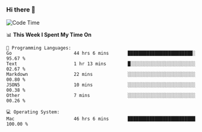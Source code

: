 ### Hi there 👋

<!--
**CrazyCollin/crazycollin** is a ✨ _special_ ✨ repository because its `README.md` (this file) appears on your GitHub profile.

Here are some ideas to get you started:

- 🔭 I’m currently working on ...
- 🌱 I’m currently learning ...
- 👯 I’m looking to collaborate on ...
- 🤔 I’m looking for help with ...
- 💬 Ask me about ...
- 📫 How to reach me: ...
- 😄 Pronouns: ...
- ⚡ Fun fact: ...
-->

<!--START_SECTION:waka-->
![Code Time](http://img.shields.io/badge/Code%20Time-5%2C099%20hrs%2017%20mins-blue)

📊 **This Week I Spent My Time On** 

```text
💬 Programming Languages: 
Go                       44 hrs 6 mins       ████████████████████████░   95.67 % 
Text                     1 hr 13 mins        █░░░░░░░░░░░░░░░░░░░░░░░░   02.67 % 
Markdown                 22 mins             ░░░░░░░░░░░░░░░░░░░░░░░░░   00.80 % 
JSON5                    10 mins             ░░░░░░░░░░░░░░░░░░░░░░░░░   00.38 % 
Other                    7 mins              ░░░░░░░░░░░░░░░░░░░░░░░░░   00.26 % 

💻 Operating System: 
Mac                      46 hrs 6 mins       █████████████████████████   100.00 % 
```


<!--END_SECTION:waka-->
